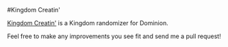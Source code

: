 #Kingdom Creatin'

[Kingdom Creatin'](http://www.kingdomcreat.in) is a Kingdom randomizer for Dominion.

Feel free to make any improvements you see fit and send me a pull request!
